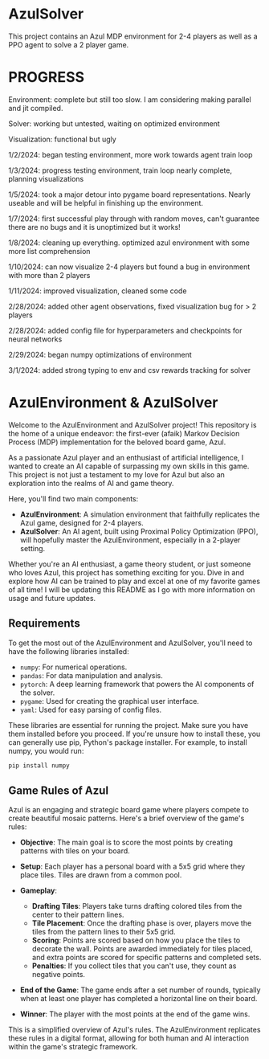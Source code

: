 # AzulSolver
This project contains an Azul MDP environment for 2-4 players as well as a PPO agent to solve a 2 player game.


<h1> PROGRESS </h1>

<p> Environment: complete but still too slow. I am considering making parallel and jit compiled. </p>
<p> Solver: working but untested, waiting on optimized environment </p>
<p> Visualization: functional but ugly </p>

<p> 1/2/2024: began testing environment, more work towards agent train loop </p>
<p> 1/3/2024: progress testing environment, train loop nearly complete, planning visualizations </p>
<p> 1/5/2024: took a major detour into pygame board representations. Nearly useable and will be helpful in finishing up the environment.</p>
<p> 1/7/2024: first successful play through with random moves, can't guarantee there are no bugs and it is unoptimized but it works! </p>
<p> 1/8/2024: cleaning up everything. optimized azul environment with some more list comprehension </p>
<p> 1/10/2024: can now visualize 2-4 players but found a bug in environment with more than 2 players</p>
<p> 1/11/2024: improved visualization, cleaned some code </p>
<p> 2/28/2024: added other agent observations, fixed visualization bug for > 2 players </p>
<p> 2/28/2024: added config file for hyperparameters and checkpoints for neural networks </p>
<p> 2/29/2024: began numpy optimizations of environment </p>
<p> 3/1/2024: added strong typing to env and csv rewards tracking for solver </p>

# AzulEnvironment & AzulSolver

Welcome to the AzulEnvironment and AzulSolver project! This repository is the home of a unique endeavor: the first-ever (afaik) Markov Decision Process (MDP) implementation for the beloved board game, Azul. 

As a passionate Azul player and an enthusiast of artificial intelligence, I wanted to create an AI capable of surpassing my own skills in this game. This project is not just a testament to my love for Azul but also an exploration into the realms of AI and game theory.

Here, you'll find two main components:
- **AzulEnvironment**: A simulation environment that faithfully replicates the Azul game, designed for 2-4 players.
- **AzulSolver**: An AI agent, built using Proximal Policy Optimization (PPO), will hopefully master the AzulEnvironment, especially in a 2-player setting.

Whether you're an AI enthusiast, a game theory student, or just someone who loves Azul, this project has something exciting for you. Dive in and explore how AI can be trained to play and excel at one of my favorite games of all time!
I will be updating this README as I go with more information on usage and future updates.

## Requirements

To get the most out of the AzulEnvironment and AzulSolver, you'll need to have the following libraries installed:

- `numpy`: For numerical operations.
- `pandas`: For data manipulation and analysis.
- `pytorch`: A deep learning framework that powers the AI components of the solver.
- `pygame`: Used for creating the graphical user interface.
- `yaml`: Used for easy parsing of config files.

These libraries are essential for running the project. Make sure you have them installed before you proceed. If you're unsure how to install these, you can generally use pip, Python's package installer. For example, to install numpy, you would run:

```bash
pip install numpy
```

## Game Rules of Azul

Azul is an engaging and strategic board game where players compete to create beautiful mosaic patterns. Here's a brief overview of the game's rules:

- **Objective**: The main goal is to score the most points by creating patterns with tiles on your board.

- **Setup**: Each player has a personal board with a 5x5 grid where they place tiles. Tiles are drawn from a common pool.

- **Gameplay**:
  - **Drafting Tiles**: Players take turns drafting colored tiles from the center to their pattern lines.
  - **Tile Placement**: Once the drafting phase is over, players move the tiles from the pattern lines to their 5x5 grid.
  - **Scoring**: Points are scored based on how you place the tiles to decorate the wall. Points are awarded immediately for tiles placed, and extra points are scored for specific patterns and completed sets.
  - **Penalties**: If you collect tiles that you can't use, they count as negative points.

- **End of the Game**: The game ends after a set number of rounds, typically when at least one player has completed a horizontal line on their board.

- **Winner**: The player with the most points at the end of the game wins.

This is a simplified overview of Azul's rules. The AzulEnvironment replicates these rules in a digital format, allowing for both human and AI interaction within the game's strategic framework.
